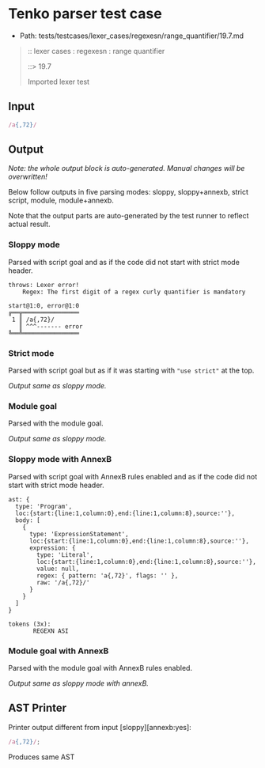 # Tenko parser test case

- Path: tests/testcases/lexer_cases/regexesn/range_quantifier/19.7.md

> :: lexer cases : regexesn : range quantifier
>
> ::> 19.7
>
> Imported lexer test

## Input

`````js
/a{,72}/
`````

## Output

_Note: the whole output block is auto-generated. Manual changes will be overwritten!_

Below follow outputs in five parsing modes: sloppy, sloppy+annexb, strict script, module, module+annexb.

Note that the output parts are auto-generated by the test runner to reflect actual result.

### Sloppy mode

Parsed with script goal and as if the code did not start with strict mode header.

`````
throws: Lexer error!
    Regex: The first digit of a regex curly quantifier is mandatory

start@1:0, error@1:0
╔══╦════════════════
 1 ║ /a{,72}/
   ║ ^^^------- error
╚══╩════════════════

`````

### Strict mode

Parsed with script goal but as if it was starting with `"use strict"` at the top.

_Output same as sloppy mode._

### Module goal

Parsed with the module goal.

_Output same as sloppy mode._

### Sloppy mode with AnnexB

Parsed with script goal with AnnexB rules enabled and as if the code did not start with strict mode header.

`````
ast: {
  type: 'Program',
  loc:{start:{line:1,column:0},end:{line:1,column:8},source:''},
  body: [
    {
      type: 'ExpressionStatement',
      loc:{start:{line:1,column:0},end:{line:1,column:8},source:''},
      expression: {
        type: 'Literal',
        loc:{start:{line:1,column:0},end:{line:1,column:8},source:''},
        value: null,
        regex: { pattern: 'a{,72}', flags: '' },
        raw: '/a{,72}/'
      }
    }
  ]
}

tokens (3x):
       REGEXN ASI
`````

### Module goal with AnnexB

Parsed with the module goal with AnnexB rules enabled.

_Output same as sloppy mode with annexB._

## AST Printer

Printer output different from input [sloppy][annexb:yes]:

````js
/a{,72}/;
````

Produces same AST
